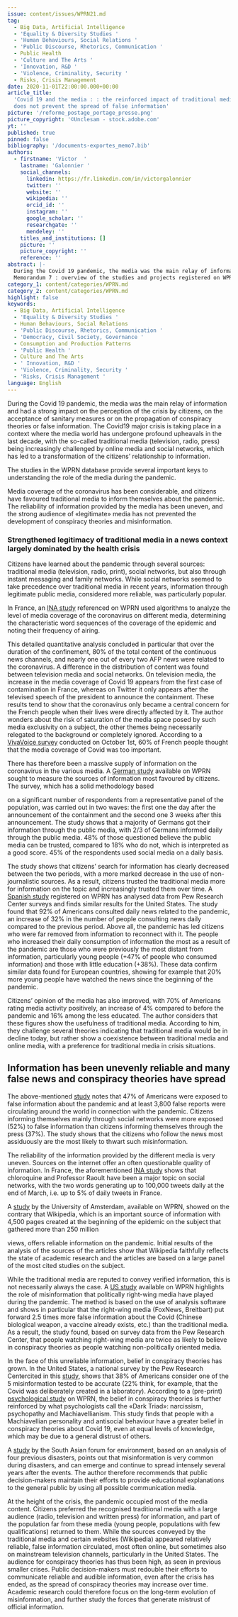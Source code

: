 ```yaml
---
issue: content/issues/WPRN21.md
tag:
  - Big Data, Artificial Intelligence
  - 'Equality & Diversity Studies '
  - 'Human Behaviours, Social Relations '
  - 'Public Discourse, Rhetorics, Communication '
  - Public Health
  - 'Culture and The Arts '
  - 'Innovation, R&D '
  - 'Violence, Criminality, Security '
  - Risks, Crisis Management
date: 2020-11-01T22:00:00.000+00:00
article_title:
  'Covid 19 and the media : : the reinforced impact of traditional media
  does not prevent the spread of false information'
picture: '/reforme_postage_portage_presse.png'
picture_copyright: '©Unclesam - stock.adobe.com'
yt: ''
published: true
pinned: false
bibliography: '/documents-exportes_memo7.bib'
authors:
  - firstname: 'Victor  '
    lastname: 'Galonnier '
    social_channels:
      linkedin: https://fr.linkedin.com/in/victorgalonnier
      twitter: ''
      website: ''
      wikipedia: ''
      orcid_id: ''
      instagram: ''
      google_scholar: ''
      researchgate: ''
      mendeley: ''
    titles_and_institutions: []
    picture: ''
    picture_copyright: ''
    reference: ''
abstract: |-
  During the Covid 19 pandemic, the media was the main relay of information and had a strong impact on the perception of the crisis by citizens, on the acceptance of sanitary measures or on the propagation of conspiracy theories or false information. The Covid 19 major crisis is taking place in a context where the media world has undergone profound upheavals in the last decade, with the so-called traditional media (television, radio, press) being increasingly challenged by online media and social networks, which has led to a transformation of the citizens’ relationship to information.
  Memorandum 7 : overview of the studies and projects registered on WPRN database
category_1: content/categories/WPRN.md
category_2: content/categories/WPRN.md
highlight: false
keywords:
  - Big Data, Artificial Intelligence
  - 'Equality & Diversity Studies '
  - Human Behaviours, Social Relations
  - 'Public Discourse, Rhetorics, Communication '
  - 'Democracy, Civil Society, Governance '
  - Consumption and Production Patterns
  - 'Public Health '
  - Culture and The Arts
  - ' Innovation, R&D '
  - 'Violence, Criminality, Security '
  - 'Risks, Crisis Management '
language: English
---
```


During the Covid 19 pandemic, the media was the main relay of information and had a strong impact on the perception of the crisis by citizens, on the acceptance of sanitary measures or on the propagation of conspiracy theories or false information. The Covid19 major crisis is taking place in a context where the media world has undergone profound upheavals in the last decade, with the so-called traditional media (television, radio, press) being increasingly challenged by online media and social networks, which has led to a transformation of the citizens’ relationship to information.

The studies in the WPRN database provide several important keys to understanding the role of the media during the pandemic.

Media coverage of the coronavirus has been considerable, and citizens have favoured traditional media to inform themselves about the pandemic. The reliability of information provided by the media has been uneven, and the strong audience of «legitimate» media has not prevented the development of conspiracy theories and misinformation.

### Strengthened legitimacy of traditional media in a news context largely dominated by the health crisis

Citizens have learned about the pandemic through several sources: traditional media (television, radio, print), social networks, but also through instant messaging and family networks. While social networks seemed to take precedence over traditional media in recent years, information through legitimate public media, considered more reliable, was particularly popular.

In France, an [INA study](https://wprn.org/item/419552 'WPRN/419552 ') referenced on WPRN used algorithms to analyze the level of media coverage of the coronavirus on different media, determining the characteristic word sequences of the coverage of the epidemic and noting their frequency of airing.

This detailed quantitative analysis concluded in particular that over the duration of the confinement, 80% of the total content of the continuous news channels, and nearly one out of every two AFP news were related to the coronavirus. A difference in the distribution of content was found between television media and social networks. On television media, the increase in the media coverage of Covid 19 appears from the first case of contamination in France, whereas on Twitter it only appears after the televised speech of the president to announce the containment. These results tend to show that the coronavirus only became a central concern for the French people when their lives were directly affected by it. The author wonders about the risk of saturation of the media space posed by such media exclusivity on a subject, the other themes being necessarily relegated to the background or completely ignored. According to a [VivaVoice survey](https://www.institut-viavoice.com/traitement-editorial-crise-sanitaire/ 'VivaVoice') conducted on October 1st, 60% of French people thought that the media coverage of Covid was too important.

There has therefore been a massive supply of information on the coronavirus in the various media. A [German study](https://wprn.org/item/423452 'WPRN/423452') available on WPRN sought to measure the sources of information most favoured by citizens. The survey, which has a solid methodology based

on a significant number of respondents from a representative panel of the population, was carried out in two waves: the first one the day after the announcement of the containment and the second one 3 weeks after this announcement. The study shows that a majority of Germans got their information through the public media, with 2/3 of Germans informed daily through the public media. 48% of those questioned believe the public media can be trusted, compared to 18% who do not, which is interpreted as a good score. 45% of the respondents used social media on a daily basis.

The study shows that citizens’ search for information has clearly decreased between the two periods, with a more marked decrease in the use of non-journalistic sources. As a result, citizens trusted the traditional media more for information on the topic and increasingly trusted them over time. A [Spanish study](https://wprn.org/item/430252 'WPRN/430252') registered on WPRN has analysed data from Pew Research Center surveys and finds similar results for the United States. The study found that 92% of Americans consulted daily news related to the pandemic, an increase of 32% in the number of people consulting news daily compared to the previous period. Above all, the pandemic has led citizens who were far removed from information to reconnect with it. The people who increased their daily consumption of information the most as a result of the pandemic are those who were previously the most distant from information, particularly young people (+47% of people who consumed information) and those with little education (+38%). These data confirm similar data found for European countries, showing for example that 20% more young people have watched the news since the beginning of the pandemic.

Citizens’ opinion of the media has also improved, with 70% of Americans rating media activity positively, an increase of 4% compared to before the pandemic and 16% among the less educated. The author considers that these figures show the usefulness of traditional media. According to him, they challenge several theories indicating that traditional media would be in decline today, but rather show a coexistence between traditional media and online media, with a preference for traditional media in crisis situations.

## Information has been unevenly reliable and many false news and conspiracy theories have spread

The above-mentioned [study](https://wprn.org/item/430252 'WPRN/430252') notes that 47% of Americans were exposed to false information about the pandemic and at least 3,800 false reports were circulating around the world in connection with the pandemic. Citizens informing themselves mainly through social networks were more exposed (52%) to false information than citizens informing themselves through the press (37%). The study shows that the citizens who follow the news most assiduously are the most likely to thwart such misinformation.

The reliability of the information provided by the different media is very uneven. Sources on the internet offer an often questionable quality of information. In France, the aforementioned [INA study](https://wprn.org/item/419552 'WPRN/419552') shows that chloroquine and Professor Raoult have been a major topic on social networks, with the two words generating up to 100,000 tweets daily at the end of March, i.e. up to 5% of daily tweets in France.

A [study](https://wprn.org/item/412952 'WPRN/412952') by the University of Amsterdam, available on WPRN, showed on the contrary that Wikipedia, which is an important source of information with 4,500 pages created at the beginning of the epidemic on the subject that gathered more than 250 million

views, offers reliable information on the pandemic. Initial results of the analysis of the sources of the articles show that Wikipedia faithfully reflects the state of academic research and the articles are based on a large panel of the most cited studies on the subject.

While the traditional media are reputed to convey verified information, this is not necessarily always the case. A [US study](https://wprn.org/item/429752 'WPRN/429752') available on WPRN highlights the role of misinformation that politically right-wing media have played during the pandemic. The method is based on the use of analysis software and shows in particular that the right-wing media (FoxNews, Breitbart) put forward 2.5 times more false information about the Covid (Chinese biological weapon, a vaccine already exists, etc.) than the traditional media. As a result, the study found, based on survey data from the Pew Research Center, that people watching right-wing media are twice as likely to believe in conspiracy theories as people watching non-politically oriented media.

In the face of this unreliable information, belief in conspiracy theories has grown. In the United States, a national survey by the Pew Research Centercited in this [study](https://wprn.org/item/430252 'WPRN/430252'), shows that 38% of Americans consider one of the 5 misinformation tested to be accurate (22% think, for example, that the Covid was deliberately created in a laboratory). According to a (pre-print) [psychological study](https://wprn.org/item/476952 'WPRN/476952') on WPRN, the belief in conspiracy theories is further reinforced by what psychologists call the «Dark Triad»: narcissism, psychopathy and Machiavellianism. This study finds that people with a Machiavellian personality and antisocial behaviour have a greater belief in conspiracy theories about Covid 19, even at equal levels of knowledge, which may be due to a general distrust of others.

A [study](https://wprn.org/item/429452 'WPRN/429452') by the South Asian forum for environment, based on an analysis of four previous disasters, points out that misinformation is very common during disasters, and can emerge and continue to spread intensely several years after the events. The author therefore recommends that public decision-makers maintain their efforts to provide educational explanations to the general public by using all possible communication media.

At the height of the crisis, the pandemic occupied most of the media content. Citizens preferred the recognised traditional media with a large audience (radio, television and written press) for information, and part of the population far from these media (young people, populations with few qualifications) returned to them. While the sources conveyed by the traditional media and certain websites (Wikipedia) appeared relatively reliable, false information circulated, most often online, but sometimes also on mainstream television channels, particularly in the United States. The audience for conspiracy theories has thus been high, as seen in previous smaller crises. Public decision-makers must redouble their efforts to communicate reliable and audible information, even after the crisis has ended, as the spread of conspiracy theories may increase over time. Academic research could therefore focus on the long-term evolution of misinformation, and further study the forces that generate mistrust of official information.

